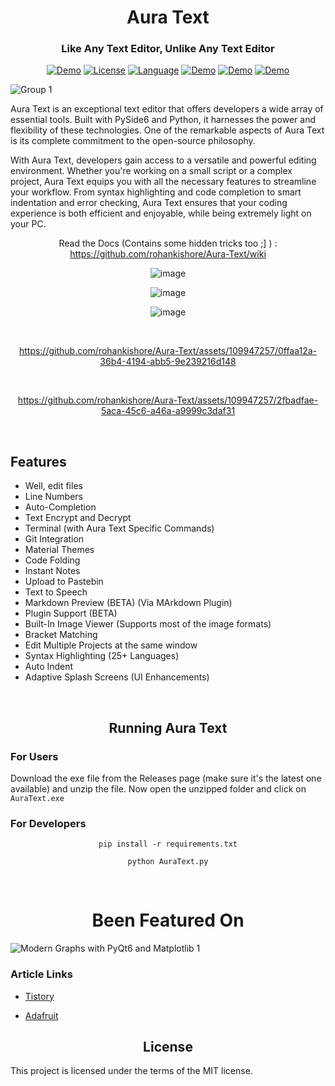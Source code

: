 <h1 align="center"> Aura Text</h1>

<h3 align="center"> Like Any Text Editor, Unlike Any Text Editor</h3>

<div align="center">

  <a href="https://github.com/rohankishore/AuraText-Plugins">![Demo](https://img.shields.io/badge/AuraText-Plugins-orange)</a>
  <a href="https://opensource.org/licenses/MIT">![License](https://img.shields.io/badge/License-MIT-yellow)</a>
  <a href="https://opensource.org/">![Language](https://img.shields.io/badge/Open-Source-blue)</a>
  <a href="https://github.com/rohankishore/Aura-Text/releases">![Demo](https://img.shields.io/badge/Download-Now-indigo)</a>
  <a href="https://www.buymeacoffee.com/auratext">![Demo](https://img.shields.io/badge/Donate-BuyMeACoffee-red)</a>
  <a href="https://www.fiverr.com/rohancodespy/">![Demo](https://img.shields.io/badge/Fiverr-Hire-green)</a>
</div>

![Group 1](https://github.com/rohankishore/Aura-Text/assets/109947257/662b1d9c-01ea-49c8-aa56-0a71df45d9ea)

Aura Text is an exceptional text editor that offers developers a wide array of essential tools. Built with PySide6 and Python, it harnesses the power and flexibility of these technologies. One of the remarkable aspects of Aura Text is its complete commitment to the open-source philosophy.

With Aura Text, developers gain access to a versatile and powerful editing environment. Whether you're working on a small script or a complex project, Aura Text equips you with all the necessary features to streamline your workflow. From syntax highlighting and code completion to smart indentation and error checking, Aura Text ensures that your coding experience is both efficient and enjoyable, while being extremely light on your PC.

<div align="Center">

Read the Docs (Contains some hidden tricks too ;] ) : https://github.com/rohankishore/Aura-Text/wiki

</div>

<div align="center">


![image](https://github.com/rohankishore/Aura-Text/assets/109947257/93aac773-8c91-4ac2-a279-9bdc5df3a831)

<be>

![image](https://github.com/rohankishore/Aura-Text/assets/109947257/22e55d12-bc30-4eaa-91ee-b1fac323aaac)

<be>

![image](https://github.com/rohankishore/Aura-Text/assets/109947257/f68d25e2-f408-43a2-9506-8f9d143d701c)

<bR>

https://github.com/rohankishore/Aura-Text/assets/109947257/0ffaa12a-36b4-4194-abb5-9e239216d148

<br>

https://github.com/rohankishore/Aura-Text/assets/109947257/2fbadfae-5aca-45c6-a46a-a9999c3daf31

<br>

</div>

## Features

- Well, edit files
- Line Numbers
- Auto-Completion
- Text Encrypt and Decrypt
- Terminal (with Aura Text Specific Commands)
- Git Integration
- Material Themes
- Code Folding
- Instant Notes
- Upload to Pastebin
- Text to Speech
- Markdown Preview (BETA) (Via MArkdown Plugin)
- Plugin Support (BETA)
- Built-In Image Viewer (Supports most of the image formats)
- Bracket Matching
- Edit Multiple Projects at the same window
- Syntax Highlighting (25+ Languages)
- Auto Indent
- Adaptive Splash Screens (UI Enhancements)

<br>

<h2 align="center">Running Aura Text</h2>

### For Users
Download the exe file from the Releases page (make sure it's the latest one available) and unzip the file. Now open the unzipped folder and click on `AuraText.exe`

### For Developers

<div align="center">

```pip install -r requirements.txt```

```python AuraText.py```

</div>

<br>


<h1 align="center">Been Featured On</h1>

![Modern Graphs with PyQt6 and Matplotlib 1](https://github.com/rohankishore/Aura-Text/assets/109947257/782e8127-a8bf-489a-84b9-31db539f6f49)

### Article Links

- [Tistory](https://sansamlife.com/entry/IT-%EC%B5%9C%EC%8B%A0-%EC%A0%95%EB%B3%B4-%EC%98%A4%ED%94%88%EC%86%8C%EC%8A%A4-%EC%9B%B9-%EC%95%A0%ED%94%8C%EB%A6%AC%EC%BC%80%EC%9D%B4%EC%85%98-%EC%95%88%EB%93%9C%EB%A1%9C%EC%9D%B4%EB%93%9C%ED%8F%B0-AudioLM#idx4:~:text=github.com/rohankishore/-,Aura%2DText,-GitHub%20%2D%20rohankishore/Aura)

- [Adafruit](https://blog.adafruit.com/2023/03/07/a-novel-text-programming-editor-aura-text-programming-software/)

<h2 align="center">License</h2>
This project is licensed under the terms of the MIT license. 
